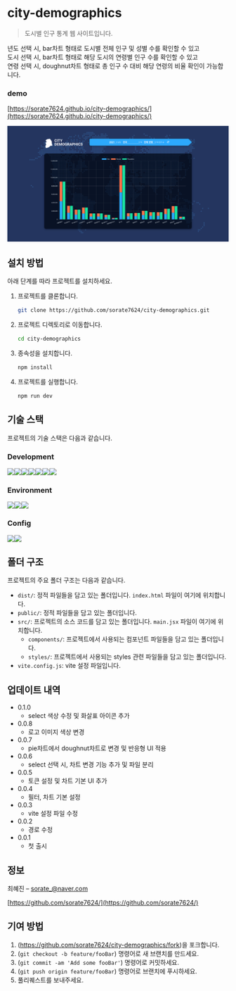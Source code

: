 # city-demographics

> 도시별 인구 통계 웹 사이트입니다.

년도 선택 시, bar차트 형태로 도시별 전체 인구 및 성별 수를 확인할 수 있고  
도시 선택 시, bar차트 형태로 해당 도시의 연령별 인구 수를 확인할 수 있고  
연령 선택 시, doughnut차트 형태로 총 인구 수 대비 해당 연령의 비율 확인이 가능합니다.

### demo

[https://sorate7624.github.io/city-demographics/](https://sorate7624.github.io/city-demographics/)

![city-demographics](./city-demographics.png)

## 설치 방법

아래 단계를 따라 프로젝트를 설치하세요.

1. 프로젝트를 클론합니다.

   ```bash
   git clone https://github.com/sorate7624/city-demographics.git
   ```

2. 프로젝트 디렉토리로 이동합니다.

   ```bash
   cd city-demographics
   ```

3. 종속성을 설치합니다.

   ```bash
   npm install
   ```

4. 프로젝트를 실행합니다.
   ```bash
   npm run dev
   ```

## 기술 스택

프로젝트의 기술 스택은 다음과 같습니다.

### Development

<div style="display: flex">
  <img src="https://img.shields.io/badge/react-61DAFB?style=for-the-badge&logo=react&logoColor=white">
  <img src="https://img.shields.io/badge/react router-CA4245?style=for-the-badge&logo=reactrouter&logoColor=white">
  <img src="https://img.shields.io/badge/javascript-F7DF1E?style=for-the-badge&logo=javascript&logoColor=white">
  <img src="https://img.shields.io/badge/styledcomponents-DB7093?style=for-the-badge&logo=styledcomponents&logoColor=white">
  <img src="https://img.shields.io/badge/font awesome-528DD7?style=for-the-badge&logo=fontawesome&logoColor=white">
  <br/>
  <img src="https://img.shields.io/badge/chart js-FF787C?style=for-the-badge&logo=chartjs&logoColor=white">
  <img src="https://img.shields.io/badge/react chartjs 2-43436B?style=for-the-badge&logo=reactchartjs2&logoColor=white">
</div>

### Environment

<div style="display: flex">
  <img src="https://img.shields.io/badge/visual studio code-007ACC?style=for-the-badge&logo=visualstudiocode&logoColor=white">
  <img src="https://img.shields.io/badge/git-F05032?style=for-the-badge&logo=git&logoColor=white">
  <img src="https://img.shields.io/badge/github-181717?style=for-the-badge&logo=github&logoColor=white">
</div>

### Config

<div style="display: flex">
  <img src="https://img.shields.io/badge/npm-CB3837?style=for-the-badge&logo=npm&logoColor=white">
  <img src="https://img.shields.io/badge/vite-646CFF?style=for-the-badge&logo=vite&logoColor=white">
</div>

## 폴더 구조

프로젝트의 주요 폴더 구조는 다음과 같습니다.

- `dist/`: 정적 파일들을 담고 있는 폴더입니다. `index.html` 파일이 여기에 위치합니다.
- `public/`: 정적 파일들을 담고 있는 폴더입니다.
- `src/`: 프로젝트의 소스 코드를 담고 있는 폴더입니다. `main.jsx` 파일이 여기에 위치합니다.
  - `components/`: 프로젝트에서 사용되는 컴포넌트 파일들을 담고 있는 폴더입니다.
  - `styles/`: 프로젝트에서 사용되는 styles 관련 파일들을 담고 있는 폴더입니다.
- `vite.config.js`: vite 설정 파일입니다.

## 업데이트 내역

- 0.1.0
  - select 색상 수정 및 화살표 아이콘 추가
- 0.0.8
  - 로고 이미지 색상 변경
- 0.0.7
  - pie차트에서 doughnut차트로 변경 및 반응형 UI 적용
- 0.0.6
  - select 선택 시, 차트 변경 기능 추가 및 파일 분리
- 0.0.5
  - 토큰 설정 및 차트 기본 UI 추가
- 0.0.4
  - 필터, 차트 기본 설정
- 0.0.3
  - vite 설정 파일 수정
- 0.0.2
  - 경로 수정
- 0.0.1
  - 첫 출시

## 정보

최혜진 – sorate_@naver.com

[https://github.com/sorate7624/](https://github.com/sorate7624/)

## 기여 방법

1. (<https://github.com/sorate7624/city-demographics/fork>)을 포크합니다.
2. (`git checkout -b feature/fooBar`) 명령어로 새 브랜치를 만드세요.
3. (`git commit -am 'Add some fooBar'`) 명령어로 커밋하세요.
4. (`git push origin feature/fooBar`) 명령어로 브랜치에 푸시하세요.
5. 풀리퀘스트를 보내주세요.

